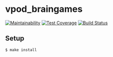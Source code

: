# vpod_braingames

[![Maintainability](https://api.codeclimate.com/v1/badges/e0df72ec3ddfeac7d74f/maintainability)](https://codeclimate.com/github/vpodgurskiy/project-lvl1-s260/maintainability)
[![Test Coverage](https://api.codeclimate.com/v1/badges/e0df72ec3ddfeac7d74f/test_coverage)](https://codeclimate.com/github/vpodgurskiy/project-lvl1-s260/test_coverage)
[![Build Status](https://travis-ci.org/vpodgurskiy/project-lvl1-s260.svg?branch=master)](https://travis-ci.org/vpodgurskiy/project-lvl1-s260)

## Setup

```sh
$ make install
```